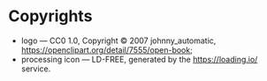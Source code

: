 # Copyrights

- logo &mdash; CC0 1.0, Copyright &copy; 2007 johnny_automatic, https://openclipart.org/detail/7555/open-book;
- processing icon &mdash; LD-FREE, generated by the https://loading.io/ service.
